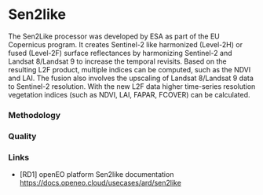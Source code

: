 # Sen2like

The Sen2Like processor was developed by ESA as part of the EU Copernicus program. It creates Sentinel-2 like harmonized (Level-2H) or fused (Level-2F) surface reflectances by harmonizing Sentinel-2 and Landsat 8/Landsat 9 to increase the temporal revisits. Based on the resulting L2F product, multiple indices can be computed, such as the NDVI and LAI. The fusion also involves the upscaling of Landsat 8/Landsat 9 data to Sentinel-2 resolution. With the new L2F data higher time-series resolution vegetation indices (such as NDVI, LAI, FAPAR, FCOVER) can be calculated.

### Methodology



### Quality



### Links

- [RD1] openEO platform Sen2like documentation https://docs.openeo.cloud/usecases/ard/sen2like